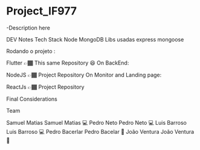 # Project_IF977


-Description here

DEV Notes
Tech Stack
Node
MongoDB
Libs usadas
express
mongoose

Rodando o projeto :


Flutter 👉🏾 This same Repository 😆
On BackEnd:

NodeJS 👉🏾 Project Repository
On Monitor and Landing page:

ReactJs 👉🏾 Project Repository

Final Considerations


Team


Samuel Matias
Samuel Matias
💻	Pedro Neto
Pedro Neto
💻	Luis Barroso
Luis Barroso
💻	Pedro Bacerlar
Pedro Bacelar
🎨	João Ventura
João Ventura
🎨
